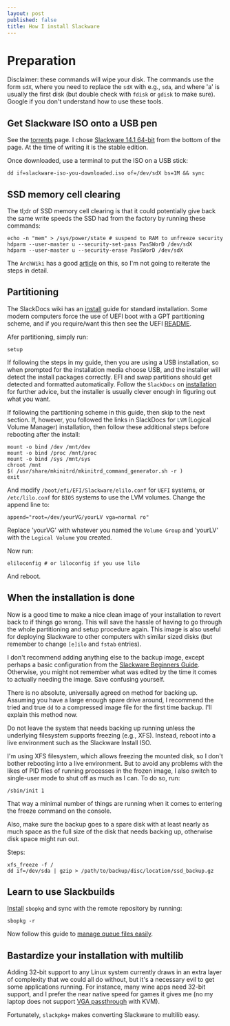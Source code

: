 ```yaml
---
layout: post
published: false
title: How I install Slackware
---
```


# Preparation

Disclaimer: these commands will wipe your disk. The commands use the form `sdX`, where you need to replace the `sdX` with e.g., `sda`, and where 'a' is usually the first disk (but double check with `fdisk` or `gdisk` to make sure). Google if you don't understand how to use these tools. 

## Get Slackware ISO onto a USB pen

See the [torrents](http://www.slackware.com/getslack/torrents.php) page. I chose [Slackware 14.1 64-bit](http://www.slackware.com/torrents/slackware64-14.1-install-dvd.torrent) from the bottom of the page. At the time of writing it is the stable edition.

Once downloaded, use a terminal to put the ISO on a USB stick:

```
dd if=slackware-iso-you-downloaded.iso of=/dev/sdX bs=1M && sync
```

## SSD memory cell clearing

The tl;dr of SSD memory cell clearing is that it could potentially give back the same write speeds the SSD had from the factory by running these commands:

```
echo -n "mem" > /sys/power/state # suspend to RAM to unfreeze security
hdparm --user-master u --security-set-pass PasSWorD /dev/sdX
hdparm --user-master u --security-erase PasSWorD /dev/sdX
```

The `ArchWiki` has a good [article](https://wiki.archlinux.org/index.php/SSD_memory_cell_clearing) on this, so I'm not going to reiterate the steps in detail.

## Partitioning

The SlackDocs wiki has an [install](http://docs.slackware.com/slackware:install) guide for standard installation. Some modern computers force the use of UEFI boot with a GPT partitioning scheme, and if you require/want this then see the UEFI [README](http://slackware.mirrorcatalogs.com/slackware64-14.1/README_UEFI.TXT).

Afer partitioning, simply run:

```
setup
```

If following the steps in my guide, then you are using a USB installation, so when prompted for the installation media choose USB, and the installer will detect the install packages correctly. EFI and swap partitions should get detected and formatted automatically. Follow the `SlackDocs` on [installation](http://docs.slackware.com/slackware:install) for further advice, but the installer is usually clever enough in figuring out what you want.

If following the partitioning scheme in this guide, then skip to the next section. If, however, you followed the links in SlackDocs for `LVM` (Logical Volume Manager) installation, then follow these additional steps before rebooting after the install:

```
mount -o bind /dev /mnt/dev
mount -o bind /proc /mnt/proc
mount -o bind /sys /mnt/sys
chroot /mnt
$( /usr/share/mkinitrd/mkinitrd_command_generator.sh -r )
exit
```

And modify `/boot/efi/EFI/Slackware/elilo.conf` for `UEFI` systems, or `/etc/lilo.conf` for `BIOS` systems to use the LVM volumes. Change the append line to:

```
append="root=/dev/yourVG/yourLV vga=normal ro"
```

Replace 'yourVG' with whatever you named the `Volume Group` and 'yourLV' with the `Logical Volume` you created.  

Now run:

```
eliloconfig # or liloconfig if you use lilo
```

And reboot.

## When the installation is done

Now is a good time to make a nice clean image of your installation to revert back to if things go wrong. This will save the hassle of having to go through the whole partitioning and setup procedure again. This image is also useful for deploying Slackware to other computers with similar sized disks (but remember to change `[e]ilo` and `fstab` entries). 

I don't recommend adding anything else to the backup image, except perhaps a basic configuration from the [Slackware Beginners Guide](docs.slackware.com/slackware:beginners_guide). Otherwise, you might not remember what was edited by the time it comes to actually needing the image. Save confusing yourself.

There is no absolute, universally agreed on method for backing up. Assuming you have a large enough spare drive around, I recommend the tried and true `dd` to a compressed image file for the first time backup. I'll explain this method now. 

Do not leave the system that needs backing up running unless the underlying filesystem supports freezing (e.g., XFS). Instead, reboot into a live environment such as the Slackware Install ISO.

I'm using XFS filesystem, which allows freezing the mounted disk, so I don't bother rebooting into a live environment. But to avoid any problems with the likes of PID files of running processes in the frozen image, I also switch to single-user mode to shut off as much as I can. To do so, run:

```
/sbin/init 1
```

That way a minimal number of things are running when it comes to entering the freeze command on the console.

Also, make sure the backup goes to a spare disk with at least nearly as much space as the full size of the disk that needs backing up, otherwise disk space might run out. 

Steps:

```
xfs_freeze -f /
dd if=/dev/sda | gzip > /path/to/backup/disc/location/ssd_backup.gz
```

## Learn to use Slackbuilds

[Install](http://www.sbopkg.org/downloads.php) `sbopkg` and sync with the remote repository by running:

```
sbopkg -r
```

Now follow this guide to [manage queue files easily](http://slackblogs.blogspot.co.uk/2014/01/managing-sbo-dependencies-easily.html).

## Bastardize your installation with multilib

Adding 32-bit support to any Linux system currently draws in an extra layer of complexity that we could all do without, but it's a necessary evil to get some applications running. For instance, many wine apps need 32-bit support, and I prefer the near native speed for games it gives me (no my laptop does not support [VGA passthrough](https://wiki.debian.org/VGAPassthrough) with KVM).

Fortunately, `slackpkg+` makes converting Slackware to multilib easy. 
